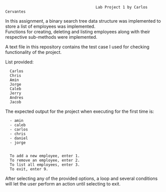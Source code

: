                                             Lab Project 1 by Carlos Cervantes
In this assignment, a binary search tree data structure was implemented to store a list of employees was implemented.<br />
Functions for creating, deleting and listing employees along with their respective sub-methods were implemented.

A text file in this repository contains the test case I used for checking functionality of the project.

List provided:


      Carlos
      Chris
      Amin
      Jorge
      Caleb
      Jerry
      Andres
      Jacob

 The expected output for the project when executing for the first time is:
 
 
      - amin
      - caleb
      - carlos
      - chris
      - daniel
      - jorge


      To add a new employee, enter 1.
      To remove an employee, enter 2.
      To list all employees, enter 3.
      To exit, enter 9.


After selecting any of the provided options, a loop and several conditions will let the user perform an action until selecting to exit.
